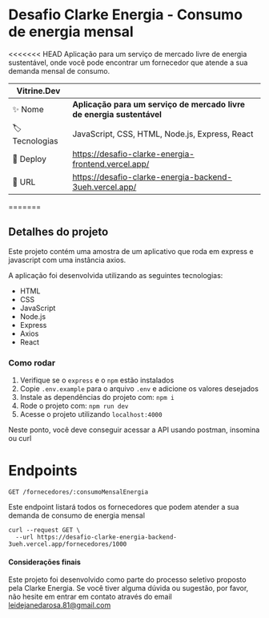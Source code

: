 # Desafio Clarke Energia - Consumo de energia mensal

<<<<<<< HEAD
Aplicação para um serviço de mercado livre de energia sustentável, onde você pode encontrar um fornecedor que atende a sua demanda mensal de consumo.

| Vitrine.Dev         |                                                                       |
| ------------------- | --------------------------------------------------------------------- |
| :sparkles: Nome     | **Aplicação para um serviço de mercado livre de energia sustentável** |
| :label: Tecnologias | JavaScript, CSS, HTML, Node.js, Express, React                        |
| :rocket: Deploy     | https://desafio-clarke-energia-frontend.vercel.app/                   |
| :rocket: URL        | https://desafio-clarke-energia-backend-3ueh.vercel.app/               |

=======

## Detalhes do projeto

Este projeto contém uma amostra de um aplicativo que roda em express e javascript com uma instância axios.

A aplicação foi desenvolvida utilizando as seguintes tecnologias:

- HTML
- CSS
- JavaScript
- Node.js
- Express
- Axios
- React

### Como rodar

1.  Verifique se o `express` e o `npm` estão instalados
2.  Copie `.env.example` para o arquivo `.env` e adicione os valores desejados
3.  Instale as dependências do projeto com: `npm i`
4.  Rode o projeto com: `npm run dev`
5.  Acesse o projeto utilizando `localhost:4000`

Neste ponto, você deve conseguir acessar a API usando postman, insomina ou curl

# Endpoints

`GET /fornecedores/:consumoMensalEnergia`

Este endpoint listará todos os fornecedores que podem atender a sua demanda de consumo de energia mensal

```
curl --request GET \
  --url https://desafio-clarke-energia-backend-3ueh.vercel.app/fornecedores/1000
```

#### Considerações finais

Este projeto foi desenvolvido como parte do processo seletivo proposto pela Clarke Energia. Se você tiver alguma dúvida ou sugestão, por favor, não hesite em entrar em contato através do email leidejanedarosa.81@gmail.com
